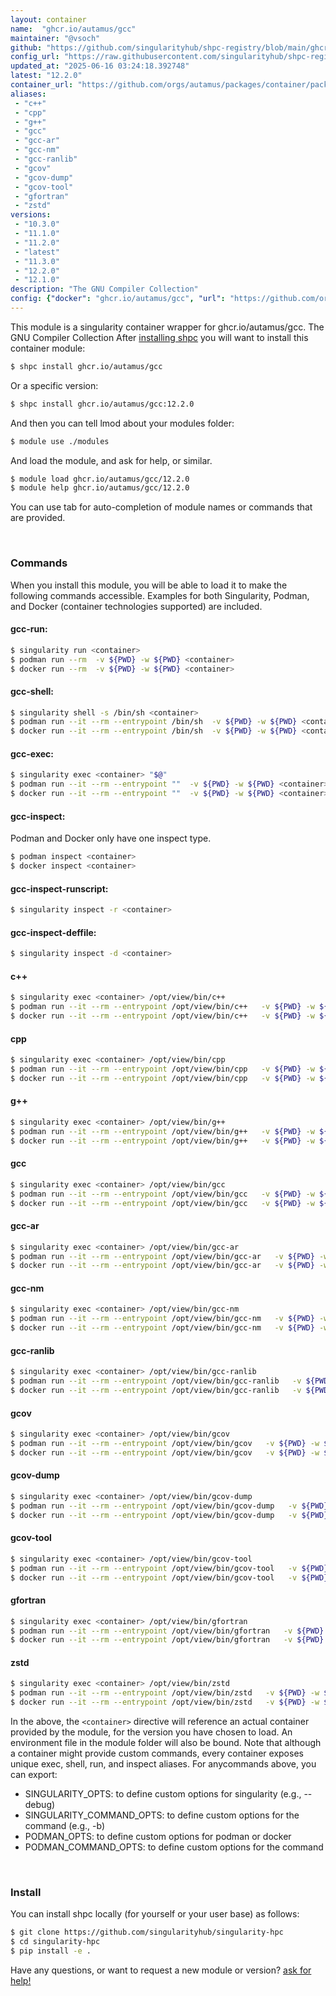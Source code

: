 ```yaml
---
layout: container
name:  "ghcr.io/autamus/gcc"
maintainer: "@vsoch"
github: "https://github.com/singularityhub/shpc-registry/blob/main/ghcr.io/autamus/gcc/container.yaml"
config_url: "https://raw.githubusercontent.com/singularityhub/shpc-registry/main/ghcr.io/autamus/gcc/container.yaml"
updated_at: "2025-06-16 03:24:18.392748"
latest: "12.2.0"
container_url: "https://github.com/orgs/autamus/packages/container/package/gcc"
aliases:
 - "c++"
 - "cpp"
 - "g++"
 - "gcc"
 - "gcc-ar"
 - "gcc-nm"
 - "gcc-ranlib"
 - "gcov"
 - "gcov-dump"
 - "gcov-tool"
 - "gfortran"
 - "zstd"
versions:
 - "10.3.0"
 - "11.1.0"
 - "11.2.0"
 - "latest"
 - "11.3.0"
 - "12.2.0"
 - "12.1.0"
description: "The GNU Compiler Collection"
config: {"docker": "ghcr.io/autamus/gcc", "url": "https://github.com/orgs/autamus/packages/container/package/gcc", "maintainer": "@vsoch", "description": "The GNU Compiler Collection", "latest": {"12.2.0": "sha256:02f2bb400eb4b29eeda564d11f99696e6f0b38a7c9f1f497d2924a83173b3975"}, "tags": {"10.3.0": "sha256:f06a6be26b7e03e405061cceb10e9df9787f1c7d79a475613a0165c2ec133e98", "11.1.0": "sha256:eab5ff08025ade13c2f5ed1b71954f353a7f477ffb94a50456b633527c87bfd3", "11.2.0": "sha256:acc888bb3828e0d0be8e1ee0f22706e5db71e8578a4f388f6cce94236541fba0", "latest": "sha256:02f2bb400eb4b29eeda564d11f99696e6f0b38a7c9f1f497d2924a83173b3975", "11.3.0": "sha256:7c276796cc78837f8e9ed0cd1cf46f06f29c0b6ce81aab04e582cca117608f46", "12.2.0": "sha256:02f2bb400eb4b29eeda564d11f99696e6f0b38a7c9f1f497d2924a83173b3975", "12.1.0": "sha256:b5c42f140ca3dadeb2c998a029e8cc8b7bdb5f9b37527c413d8b4df19b1a7924"}, "aliases": {"c++": "/opt/view/bin/c++", "cpp": "/opt/view/bin/cpp", "g++": "/opt/view/bin/g++", "gcc": "/opt/view/bin/gcc", "gcc-ar": "/opt/view/bin/gcc-ar", "gcc-nm": "/opt/view/bin/gcc-nm", "gcc-ranlib": "/opt/view/bin/gcc-ranlib", "gcov": "/opt/view/bin/gcov", "gcov-dump": "/opt/view/bin/gcov-dump", "gcov-tool": "/opt/view/bin/gcov-tool", "gfortran": "/opt/view/bin/gfortran", "zstd": "/opt/view/bin/zstd"}}
---
```


This module is a singularity container wrapper for ghcr.io/autamus/gcc.
The GNU Compiler Collection
After [installing shpc](#install) you will want to install this container module:


```bash
$ shpc install ghcr.io/autamus/gcc
```

Or a specific version:

```bash
$ shpc install ghcr.io/autamus/gcc:12.2.0
```

And then you can tell lmod about your modules folder:

```bash
$ module use ./modules
```

And load the module, and ask for help, or similar.

```bash
$ module load ghcr.io/autamus/gcc/12.2.0
$ module help ghcr.io/autamus/gcc/12.2.0
```

You can use tab for auto-completion of module names or commands that are provided.

<br>

### Commands

When you install this module, you will be able to load it to make the following commands accessible.
Examples for both Singularity, Podman, and Docker (container technologies supported) are included.

#### gcc-run:

```bash
$ singularity run <container>
$ podman run --rm  -v ${PWD} -w ${PWD} <container>
$ docker run --rm  -v ${PWD} -w ${PWD} <container>
```

#### gcc-shell:

```bash
$ singularity shell -s /bin/sh <container>
$ podman run --it --rm --entrypoint /bin/sh  -v ${PWD} -w ${PWD} <container>
$ docker run --it --rm --entrypoint /bin/sh  -v ${PWD} -w ${PWD} <container>
```

#### gcc-exec:

```bash
$ singularity exec <container> "$@"
$ podman run --it --rm --entrypoint ""  -v ${PWD} -w ${PWD} <container> "$@"
$ docker run --it --rm --entrypoint ""  -v ${PWD} -w ${PWD} <container> "$@"
```

#### gcc-inspect:

Podman and Docker only have one inspect type.

```bash
$ podman inspect <container>
$ docker inspect <container>
```

#### gcc-inspect-runscript:

```bash
$ singularity inspect -r <container>
```

#### gcc-inspect-deffile:

```bash
$ singularity inspect -d <container>
```


#### c++

```bash
$ singularity exec <container> /opt/view/bin/c++
$ podman run --it --rm --entrypoint /opt/view/bin/c++   -v ${PWD} -w ${PWD} <container> -c " $@"
$ docker run --it --rm --entrypoint /opt/view/bin/c++   -v ${PWD} -w ${PWD} <container> -c " $@"
```


#### cpp

```bash
$ singularity exec <container> /opt/view/bin/cpp
$ podman run --it --rm --entrypoint /opt/view/bin/cpp   -v ${PWD} -w ${PWD} <container> -c " $@"
$ docker run --it --rm --entrypoint /opt/view/bin/cpp   -v ${PWD} -w ${PWD} <container> -c " $@"
```


#### g++

```bash
$ singularity exec <container> /opt/view/bin/g++
$ podman run --it --rm --entrypoint /opt/view/bin/g++   -v ${PWD} -w ${PWD} <container> -c " $@"
$ docker run --it --rm --entrypoint /opt/view/bin/g++   -v ${PWD} -w ${PWD} <container> -c " $@"
```


#### gcc

```bash
$ singularity exec <container> /opt/view/bin/gcc
$ podman run --it --rm --entrypoint /opt/view/bin/gcc   -v ${PWD} -w ${PWD} <container> -c " $@"
$ docker run --it --rm --entrypoint /opt/view/bin/gcc   -v ${PWD} -w ${PWD} <container> -c " $@"
```


#### gcc-ar

```bash
$ singularity exec <container> /opt/view/bin/gcc-ar
$ podman run --it --rm --entrypoint /opt/view/bin/gcc-ar   -v ${PWD} -w ${PWD} <container> -c " $@"
$ docker run --it --rm --entrypoint /opt/view/bin/gcc-ar   -v ${PWD} -w ${PWD} <container> -c " $@"
```


#### gcc-nm

```bash
$ singularity exec <container> /opt/view/bin/gcc-nm
$ podman run --it --rm --entrypoint /opt/view/bin/gcc-nm   -v ${PWD} -w ${PWD} <container> -c " $@"
$ docker run --it --rm --entrypoint /opt/view/bin/gcc-nm   -v ${PWD} -w ${PWD} <container> -c " $@"
```


#### gcc-ranlib

```bash
$ singularity exec <container> /opt/view/bin/gcc-ranlib
$ podman run --it --rm --entrypoint /opt/view/bin/gcc-ranlib   -v ${PWD} -w ${PWD} <container> -c " $@"
$ docker run --it --rm --entrypoint /opt/view/bin/gcc-ranlib   -v ${PWD} -w ${PWD} <container> -c " $@"
```


#### gcov

```bash
$ singularity exec <container> /opt/view/bin/gcov
$ podman run --it --rm --entrypoint /opt/view/bin/gcov   -v ${PWD} -w ${PWD} <container> -c " $@"
$ docker run --it --rm --entrypoint /opt/view/bin/gcov   -v ${PWD} -w ${PWD} <container> -c " $@"
```


#### gcov-dump

```bash
$ singularity exec <container> /opt/view/bin/gcov-dump
$ podman run --it --rm --entrypoint /opt/view/bin/gcov-dump   -v ${PWD} -w ${PWD} <container> -c " $@"
$ docker run --it --rm --entrypoint /opt/view/bin/gcov-dump   -v ${PWD} -w ${PWD} <container> -c " $@"
```


#### gcov-tool

```bash
$ singularity exec <container> /opt/view/bin/gcov-tool
$ podman run --it --rm --entrypoint /opt/view/bin/gcov-tool   -v ${PWD} -w ${PWD} <container> -c " $@"
$ docker run --it --rm --entrypoint /opt/view/bin/gcov-tool   -v ${PWD} -w ${PWD} <container> -c " $@"
```


#### gfortran

```bash
$ singularity exec <container> /opt/view/bin/gfortran
$ podman run --it --rm --entrypoint /opt/view/bin/gfortran   -v ${PWD} -w ${PWD} <container> -c " $@"
$ docker run --it --rm --entrypoint /opt/view/bin/gfortran   -v ${PWD} -w ${PWD} <container> -c " $@"
```


#### zstd

```bash
$ singularity exec <container> /opt/view/bin/zstd
$ podman run --it --rm --entrypoint /opt/view/bin/zstd   -v ${PWD} -w ${PWD} <container> -c " $@"
$ docker run --it --rm --entrypoint /opt/view/bin/zstd   -v ${PWD} -w ${PWD} <container> -c " $@"
```



In the above, the `<container>` directive will reference an actual container provided
by the module, for the version you have chosen to load. An environment file in the
module folder will also be bound. Note that although a container
might provide custom commands, every container exposes unique exec, shell, run, and
inspect aliases. For anycommands above, you can export:

 - SINGULARITY_OPTS: to define custom options for singularity (e.g., --debug)
 - SINGULARITY_COMMAND_OPTS: to define custom options for the command (e.g., -b)
 - PODMAN_OPTS: to define custom options for podman or docker
 - PODMAN_COMMAND_OPTS: to define custom options for the command

<br>

### Install

You can install shpc locally (for yourself or your user base) as follows:

```bash
$ git clone https://github.com/singularityhub/singularity-hpc
$ cd singularity-hpc
$ pip install -e .
```

Have any questions, or want to request a new module or version? [ask for help!](https://github.com/singularityhub/singularity-hpc/issues)